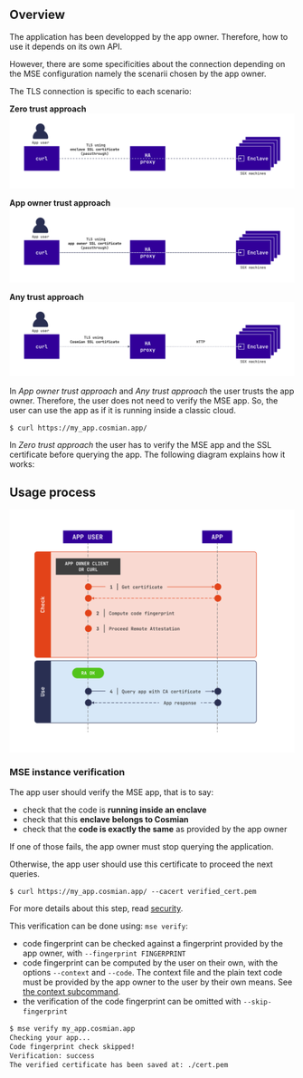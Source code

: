 ## Overview

The application has been developped by the app owner. Therefore, how to use it depends on its own API.

However, there are some specificities about the connection depending on the MSE configuration namely the scenarii chosen by the app owner.

The TLS connection is specific to each scenario:

**Zero trust approach**
![](./images/use-zero-trust.png)

**App owner trust approach**
![](./images/use-app-owner-trust.png)

**Any trust approach**
![](./images/use-any-trust.png)


In *App owner trust approach* and *Any trust approach* the user trusts the app owner. Therefore, the user does not need to verify the MSE app. So, the user can use the app as if it is running inside a classic cloud. 

```console
$ curl https://my_app.cosmian.app/
```

In *Zero trust approach* the user has to verify the MSE app and the SSL certificate before querying the app. The following diagram explains how it works: 

## Usage process

![](./images/use.png)


### MSE instance verification

The app user should verify the MSE app, that is to say:

- check that the code is **running inside an enclave**
- check that this **enclave belongs to Cosmian**
- check that the **code is exactly the same** as provided by the app owner

If one of those fails, the app owner must stop querying the application. 

Otherwise, the app user should use this certificate to proceed the next queries.

```console
$ curl https://my_app.cosmian.app/ --cacert verified_cert.pem
```

For more details about this step, read [security](security.md).

This verification can be done using: `mse verify`: 

- code fingerprint can be checked against a fingerprint provided by the app owner, with `--fingerprint FINGERPRINT`
- code fingerprint can be computed by the user on their own, with the options `--context` and `--code`. The context file and the plain text code must be provided by the app owner to the user by their own means. See [the context subcommand](subcommand/context.md#export).
- the verification of the code fingerprint can be omitted with `--skip-fingerprint`

```console
$ mse verify my_app.cosmian.app
Checking your app...
Code fingerprint check skipped!
Verification: success
The verified certificate has been saved at: ./cert.pem
```